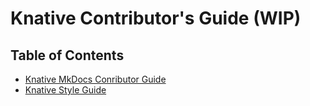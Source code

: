 # Knative Contributor's Guide (WIP)

## Table of Contents

- [Knative MkDocs Conributor Guide](./mkdocs-contributor-guide.md)
- [Knative Style Guide](./style-guide/README.md)
